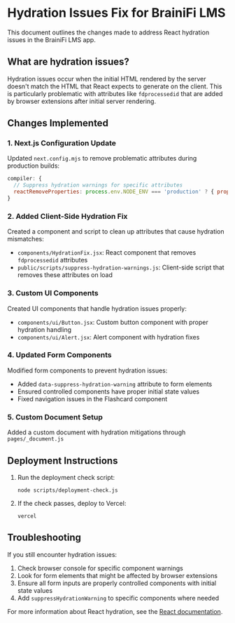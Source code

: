 # Hydration Issues Fix for BrainiFi LMS

This document outlines the changes made to address React hydration issues in the BrainiFi LMS app.

## What are hydration issues?

Hydration issues occur when the initial HTML rendered by the server doesn't match the HTML that React expects to generate on the client. This is particularly problematic with attributes like `fdprocessedid` that are added by browser extensions after initial server rendering.

## Changes Implemented

### 1. Next.js Configuration Update

Updated `next.config.mjs` to remove problematic attributes during production builds:

```javascript
compiler: {
  // Suppress hydration warnings for specific attributes
  reactRemoveProperties: process.env.NODE_ENV === 'production' ? { properties: ['^fdprocessedid$'] } : false,
}
```

### 2. Added Client-Side Hydration Fix

Created a component and script to clean up attributes that cause hydration mismatches:

- `components/HydrationFix.jsx`: React component that removes `fdprocessedid` attributes
- `public/scripts/suppress-hydration-warnings.js`: Client-side script that removes these attributes on load

### 3. Custom UI Components

Created UI components that handle hydration issues properly:

- `components/ui/Button.jsx`: Custom button component with proper hydration handling
- `components/ui/Alert.jsx`: Alert component with hydration fixes

### 4. Updated Form Components

Modified form components to prevent hydration issues:

- Added `data-suppress-hydration-warning` attribute to form elements
- Ensured controlled components have proper initial state values
- Fixed navigation issues in the Flashcard component

### 5. Custom Document Setup

Added a custom document with hydration mitigations through `pages/_document.js`

## Deployment Instructions

1. Run the deployment check script:

   ```
   node scripts/deployment-check.js
   ```

2. If the check passes, deploy to Vercel:
   ```
   vercel
   ```

## Troubleshooting

If you still encounter hydration issues:

1. Check browser console for specific component warnings
2. Look for form elements that might be affected by browser extensions
3. Ensure all form inputs are properly controlled components with initial state values
4. Add `suppressHydrationWarning` to specific components where needed

For more information about React hydration, see the [React documentation](https://beta.reactjs.org/blog/2022/03/08/react-18-upgrade-guide#updates-to-client-rendering-apis).
